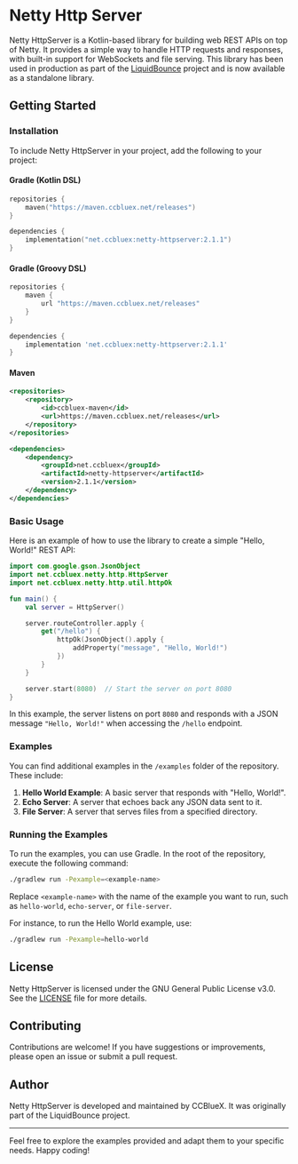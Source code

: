 # Netty Http Server

Netty HttpServer is a Kotlin-based library for building web REST APIs on top of Netty. It provides a simple way to handle HTTP requests and responses, with built-in support for WebSockets and file serving. This library has been used in production as part of the [LiquidBounce](https://github.com/CCBlueX/LiquidBounce) project and is now available as a standalone library.

## Getting Started

### Installation

To include Netty HttpServer in your project, add the following to your project:

#### Gradle (Kotlin DSL)

```kotlin
repositories {
    maven("https://maven.ccbluex.net/releases")
}

dependencies {
    implementation("net.ccbluex:netty-httpserver:2.1.1")
}
```

#### Gradle (Groovy DSL)

```groovy
repositories {
    maven {
        url "https://maven.ccbluex.net/releases"
    }
}

dependencies {
    implementation 'net.ccbluex:netty-httpserver:2.1.1'
}
```

#### Maven

```xml
<repositories>
    <repository>
        <id>ccbluex-maven</id>
        <url>https://maven.ccbluex.net/releases</url>
    </repository>
</repositories>

<dependencies>
    <dependency>
        <groupId>net.ccbluex</groupId>
        <artifactId>netty-httpserver</artifactId>
        <version>2.1.1</version>
    </dependency>
</dependencies>
```

### Basic Usage

Here is an example of how to use the library to create a simple "Hello, World!" REST API:

```kotlin
import com.google.gson.JsonObject
import net.ccbluex.netty.http.HttpServer
import net.ccbluex.netty.http.util.httpOk

fun main() {
    val server = HttpServer()

    server.routeController.apply {
        get("/hello") {
            httpOk(JsonObject().apply {
                addProperty("message", "Hello, World!")
            })
        }
    }

    server.start(8080)  // Start the server on port 8080
}
```

In this example, the server listens on port `8080` and responds with a JSON message `"Hello, World!"` when accessing the `/hello` endpoint.

### Examples

You can find additional examples in the `/examples` folder of the repository. These include:

1. **Hello World Example**: A basic server that responds with "Hello, World!".
2. **Echo Server**: A server that echoes back any JSON data sent to it.
3. **File Server**: A server that serves files from a specified directory.

### Running the Examples

To run the examples, you can use Gradle. In the root of the repository, execute the following command:

```bash
./gradlew run -Pexample=<example-name>
```

Replace `<example-name>` with the name of the example you want to run, such as `hello-world`, `echo-server`, or `file-server`.

For instance, to run the Hello World example, use:

```bash
./gradlew run -Pexample=hello-world
```

## License

Netty HttpServer is licensed under the GNU General Public License v3.0. See the [LICENSE](LICENSE) file for more details.

## Contributing

Contributions are welcome! If you have suggestions or improvements, please open an issue or submit a pull request.

## Author

Netty HttpServer is developed and maintained by CCBlueX. It was originally part of the LiquidBounce project.

---

Feel free to explore the examples provided and adapt them to your specific needs. Happy coding!

